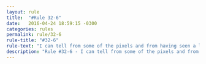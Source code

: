 ```yaml
---
layout: rule
title:  "#Rule 32-6"
date:   2016-04-24 18:59:15 -0300
categories: rules
permalink: rule/32-6
rule-title: "#32-6"
rule-text: "I can tell from some of the pixels and from having seen a lot of shops in my day."
description: "Rule #32-6 - I can tell from some of the pixels and from having seen a lot of shops in my day."
---
```

